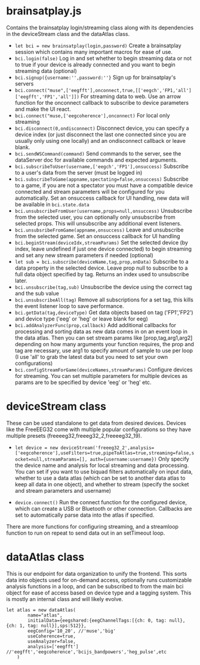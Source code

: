 # brainsatplay.js

Contains the brainsatplay login/streaming class along with its dependencies in the deviceStream class and the dataAtlas class.

* `let bci = new brainsatplay(login,password)`
Create a brainsatplay session which contains many important macros for ease of use.
* `bci.login(false)`
Log in and set whether to begin streaming data or not to true if your device is already connected and you want to begin streaming data (optional)
* `bci.signup({username:'',password:''}`
Sign up for brainsatplay's servers
* `bci.connect("muse",['eegfft'],onconnect,true,[['eegch','FP1,'all']['eegfft','FP1','all']])`
For streaming data to web. Use an arrow function for the onconnect callback to subscribe to device parameters and make the UI react.
* `bci.connect("muse,['eegcoherence'],onconnect)` 
For local only streaming
* `bci.disconnect(0,ondisconnect)` 
Disconnect device, you can specify a device index (or just disconnect the last one connected since you are usually only using one locally) and an ondisconnect callback or leave blank.
* `bci.sendWSCommand(command)` 
Send commands to the server, see the dataServer doc for available commands and expected arguments.
* `bci.subscribeToUser(username,['eegch','FP1'],onsuccess)` 
Subscribe to a user's data from the server (must be logged in)
* `bci.subscribeToGame(appname,spectating=false,onsuccess)` Subscribe to a game, if you are not a spectator you must have a compatible device connected and stream parameters will be configured for you automatically. Set an onsuccess callback for UI handling, new data will be available in `bci.state.data`
* `bci.unsubscribeFromUser(username,props=null,onsuccess)`
Unsubscribe from the selected user, you can optionally only unsubscribe from selected props. This will unsubscribe any additional event listeners.
* `bci.unsubsribeFromGame(appname,onsuccess)` 
Leave and unsubscribe from the selected game. Set an onsuccess callback for UI handling
* `bci.beginStream(deviceIdx,streamParams)` 
Set the selected device (by index, leave undefined if just one device connected) to begin streaming and set any new stream parameters if needed (optional)
* `let sub = bci.subscribe(deviceName,tag,prop,onData)`
Subscribe to a data property in the selected device. Leave prop null to subscribe to a full data object specified by tag. Returns an index used to unsubscribe later.
* `bci.unsubscribe(tag,sub)`
Unsubscribe the device using the correct tag and the sub value
* `bci.unsubscribeAll(tag)`
Remove all subscriptions for a set tag, this kills the event listener loop to save performance.
* `bci.getData(tag,deviceType)`
Get data objects based on tag ('FP1','FP2') and device type ('eeg' or 'heg' or leave blank for eeg) 
* `bci.addAnalyzerFunc(prop,callback)`
Add additional callbacks for processing and sorting data as new data comes in on an event loop in the data atlas. Then you can set stream params like [prop,tag,arg1,arg2] depending on how many arguments your function requires, the prop and tag are necessary, use arg1 to specify amount of sample to use per loop (I use 'all' to grab the latest data but you need to set your own configurations)
* `bci.configStreamForGame(deviceNames,streamParams)`
Configure devices for streaming. You can set multiple parameters for multiple devices as params are to be specified by device 'eeg' or 'heg' etc.



# deviceStream class

These can be used standalone to get data from desired devices. Devices like the FreeEEG32 come with multiple popular configurations so they have multiple presets (freeeeg32,freeeg32_2,freeeeg32_19).

* `let device = new deviceStream('freeeg32_2',analysis=['eegcoherence'],useFilters=true,pipeToAtlas=true,streaming=false,socket=null,streamParams=[], auth={username:username})` Only specify the device name and analysis for local streaming and data processing. You can set if you want to use biquad filters automatically on input data, whether to use a data atlas (which can be set to another data atlas to keep all data in one object), and whether to stream (specify the socket and stream parameters and username)

* `device.connect()` Run the connect function for the configured device, which can create a USB or Bluetooth or other connection. Callbacks are set to automatically parse data into the atlas if specified.

There are more functions for configuring streaming, and a streamloop function to run on repeat to send data out in an setTimeout loop.


# dataAtlas class

This is our endpoint for data organization to unify the frontend. This sorts data into objects used for on-demand access, optionally runs customizable analysis functions in a loop, and can be subscribed to from the main bci object for ease of access based on device type and a tagging system. This is mostly an internal class and will likely evolve.

```
let atlas = new dataAtlas(
		name="atlas",
		initialData={eegshared:{eegChannelTags:[{ch: 0, tag: null},{ch: 1, tag: null}],sps:512}},
		eegConfig='10_20', //'muse','big'
		useCoherence=true,
		useAnalyzer=false,
		analysis=['eegfft'] //'eegfft','eegcoherence','bcijs_bandpowers','heg_pulse',etc
	)
```